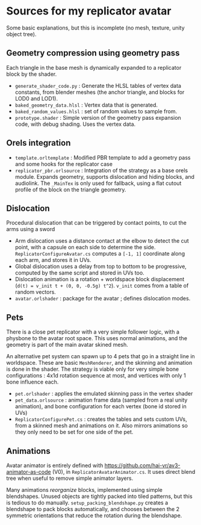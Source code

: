 # Sources for my replicator avatar
Some basic explanations, but this is incomplete (no mesh, texture, unity object tree).

## Geometry compression using geometry pass
Each triangle in the base mesh is dynamically expanded to a replicator block by the shader.
- `generate_shader_code.py` : Generate the HLSL tables of vertex data constants, from blender meshes (the anchor triangle, and blocks for LOD0 and LOD1).
- `baked_geometry_data.hlsl` : Vertex data that is generated.
- `baked_random_values.hlsl` : set of random values to sample from.
- `prototype.shader` : Simple version of the geometry pass expansion code, with debug shading. Uses the vertex data.

## Orels integration
- `template.orltemplate` : Modified PBR template to add a geometry pass and some hooks for the replicator case
- `replicator_pbr.orlsource` : Integration of the strategy as a base orels module. Expands geometry, supports dislocation and hiding blocks, and audiolink. The `_MainTex` is only used for fallback, using a flat cutout profile of the block on the triangle geometry.

## Dislocation
Procedural dislocation that can be triggered by contact points, to cut the arms using a sword
- Arm dislocation uses a distance contact at the elbow to detect the cut point, with a capsule on each side to determine the side.
`ReplicatorConfigureAvatar.cs` computes a `[-1, 1]` coordinate along each arm, and stores it in UVs.
- Global dislocation uses a delay from top to bottom to be progressive, computed by the same script and stored in UVs too.
- Dislocation animation is a rotation + worldspace block displacement (`d(t) = v_init t + (0, 0, -0.5g) t^2`). `v_init` comes from a table of random vectors.
- `avatar.orlshader` : package for the avatar ; defines dislocation modes.

## Pets
There is a close pet replicator with a very simple follower logic, with a physbone to the avatar root space.
This uses normal animations, and the geometry is part of the main avatar skined mesh.

An alternative pet system can spawn up to 4 pets that go in a straight line in worldspace.
These are basic `MeshRenderer`, and the skinning and animation is done in the shader.
The strategy is viable only for very simple bone configurations : 4x1d rotation sequence at most, and vertices with only 1 bone influence each.
- `pet.orlshader` : applies the emulated skinning pass in the vertex shader
- `pet_data.orlsource` : animation frame data (sampled from a real unity animation), and bone configuration for each vertex (bone id stored in UVs)
- `ReplicatorConfigurePet.cs` : creates the tables and sets custom UVs, from a skinned mesh and animations on it. Also mirrors animations so they only need to be set for one side of the pet.

## Animations
Avatar animator is entirely defined with https://github.com/hai-vr/av3-animator-as-code (V0), in `ReplicatorAvatarAnimator.cs`.
It uses direct blend tree when useful to remove simple animator layers.

Many animations *reorganize* blocks, implemented using simple blendshapes.
Unused objects are tightly packed into tiled patterns, but this is tedious to do manually.
`setup_packing_blendshape.py` creates a blendshape to pack blocks automatically, and chooses between the 2 symmetric orientations that reduce the rotation during the blendshape.